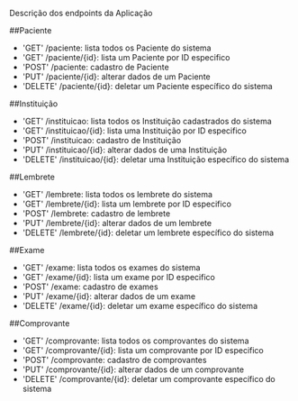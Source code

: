 Descrição dos endpoints da Aplicação


##Paciente

- 'GET'     /paciente: lista todos os Paciente do sistema
- 'GET'     /paciente/{id}: lista um Paciente por ID especifico
- 'POST'    /paciente: cadastro de Paciente
- 'PUT'     /paciente/{id}: alterar dados de um Paciente
- 'DELETE'  /paciente/{id}: deletar um Paciente específico do sistema

##Instituição

- 'GET'     /instituicao: lista todos os Instituição cadastrados do sistema
- 'GET'     /instituicao/{id}: lista uma Instituição por ID especifico
- 'POST'    /instituicao: cadastro de Instituição
- 'PUT'     /instituicao/{id}: alterar dados de uma Instituição
- 'DELETE'  /instituicao/{id}: deletar uma Instituição específico do sistema



##Lembrete



- 'GET'     /lembrete: lista todos os lembrete do sistema
- 'GET'     /lembrete/{id}: lista um lembrete por ID especifico
- 'POST'    /lembrete: cadastro de lembrete
- 'PUT'     /lembrete/{id}: alterar dados de um lembrete
- 'DELETE'  /lembrete/{id}: deletar um lembrete específico do sistema

##Exame



- 'GET'     /exame: lista todos os exames do sistema
- 'GET'     /exame/{id}: lista um exame por ID especifico
- 'POST'    /exame: cadastro de exames
- 'PUT'     /exame/{id}: alterar dados de um exame
- 'DELETE'  /exame/{id}: deletar um exame específico do sistema


##Comprovante

- 'GET'     /comprovante: lista todos os comprovantes do sistema
- 'GET'     /comprovante/{id}: lista um comprovante por ID especifico
- 'POST'    /comprovante: cadastro de comprovantes
- 'PUT'     /comprovante/{id}: alterar dados de um comprovante
- 'DELETE'  /comprovante/{id}: deletar um comprovante específico do sistema

